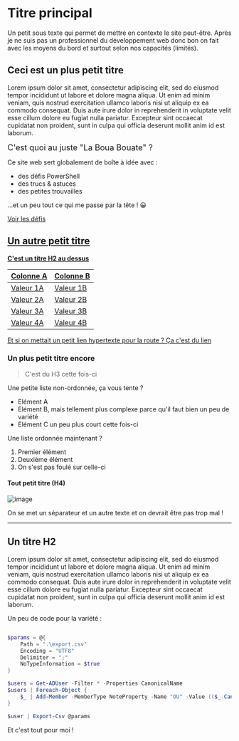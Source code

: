 # Titre principal

Un petit sous texte qui permet de mettre en contexte le site peut-être. Après je ne suis pas un professionnel du développement web donc bon on fait avec les moyens du bord et surtout selon nos capacités (limités).

## Ceci est un plus petit titre

Lorem ipsum dolor sit amet, consectetur adipiscing elit, sed do eiusmod tempor incididunt ut labore et dolore magna aliqua. Ut enim ad minim veniam, quis nostrud exercitation ullamco laboris nisi ut aliquip ex ea commodo consequat. Duis aute irure dolor in reprehenderit in voluptate velit esse cillum dolore eu fugiat nulla pariatur. Excepteur sint occaecat cupidatat non proident, sunt in culpa qui officia deserunt mollit anim id est laborum.


<div class="hero">
    <span style="font-size: large;">C'est quoi au juste "La Boua Bouate" ?</span>
    <p>Ce site web sert globalement de boîte à idée avec :</p>
    <ul>
        <li>des défis PowerShell</li>
        <li>des trucs & astuces</li>
        <li>des petites trouvailles</li>
    </ul>
    <p>...et un peu tout ce qui me passe par la tête ! 😀</p>
    <a href="/challenges" target="_blank">Voir les défis</button>
</div>


## Un autre petit titre

**C'est un titre H2 au dessus**

Colonne A | Colonne B
--------- | ---------
Valeur 1A | Valeur 1B
Valeur 2A | Valeur 2B
Valeur 3A | Valeur 3B
Valeur 4A | Valeur 4B

Et si on mettait un petit lien hypertexte pour la route ? [Ça c'est du lien](https://duckduckgo.com)

### Un plus petit titre encore

> C'est du H3 cette fois-ci

Une petite liste non-ordonnée, ça vous tente ?

- Elément A
- Elément B, mais tellement plus complexe parce qu'il faut bien un peu de variété
- Elément C un peu plus court cette fois-ci

Une liste ordonnée maintenant ?

1. Premier élément
2. Deuxième élément
3. On s'est pas foulé sur celle-ci

#### Tout petit titre (H4)

![image](https://i.redd.it/if3ldk2w2j841.jpg)

On se met un séparateur et un autre texte et on devrait être pas trop mal !

---

## Un titre H2

Lorem ipsum dolor sit amet, consectetur adipiscing elit, sed do eiusmod tempor incididunt ut labore et dolore magna aliqua. Ut enim ad minim veniam, quis nostrud exercitation ullamco laboris nisi ut aliquip ex ea commodo consequat. Duis aute irure dolor in reprehenderit in voluptate velit esse cillum dolore eu fugiat nulla pariatur. Excepteur sint occaecat cupidatat non proident, sunt in culpa qui officia deserunt mollit anim id est laborum.

Un peu de code pour la variété :

```powershell

$params = @{
    Path = ".\export.csv"
    Encoding = "UTF8"
    Delimiter = ";"
    NoTypeInformation = $true
}

$users = Get-ADUser -Filter * -Properties CanonicalName
$users | Foreach-Object {
    $_ | Add-Member -MemberType NoteProperty -Name "OU" -Value (($_.CanonicalName -split '/')[2])
}

$user | Export-Csv @params

``` 

Et c'est tout pour moi !
